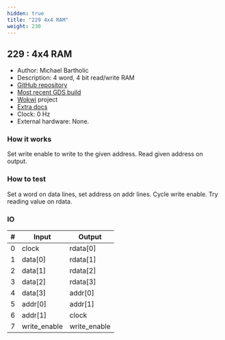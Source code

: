 ```yaml
---
hidden: true
title: "229 4x4 RAM"
weight: 230
---
```


## 229 : 4x4 RAM

* Author: Michael Bartholic
* Description: 4 word, 4 bit read/write RAM
* [GitHub repository](https://github.com/theFestest/tt02-4x4-ram)
* [Most recent GDS build](https://github.com/theFestest/tt02-4x4-ram/actions/runs/3603498286)
* [Wokwi](https://wokwi.com/projects/341557831870186068) project
* [Extra docs]()
* Clock: 0 Hz
* External hardware: None.



### How it works

Set write enable to write to the given address. Read given address on output.

### How to test

Set a word on data lines, set address on addr lines. Cycle write enable. Try reading value on rdata.

### IO

| # | Input        | Output       |
|---|--------------|--------------|
| 0 | clock  | rdata[0] |
| 1 | data[0]  | rdata[1] |
| 2 | data[1]  | rdata[2] |
| 3 | data[2]  | rdata[3] |
| 4 | data[3]  | addr[0] |
| 5 | addr[0]  | addr[1] |
| 6 | addr[1]  | clock |
| 7 | write_enable  | write_enable |
